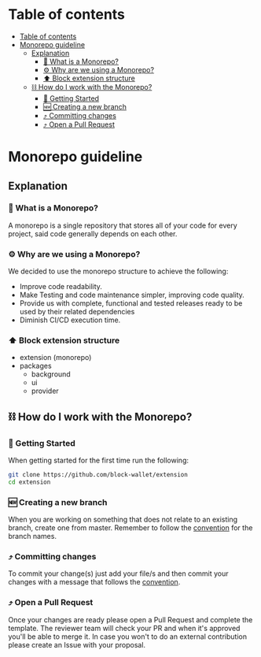 # Table of contents

- [Table of contents](#table-of-contents)
- [Monorepo guideline](#monorepo-guideline)
  - [Explanation](#explanation)
    - [🧰 What is a Monorepo?](#-what-is-a-monorepo)
    - [⚙️ Why are we using a Monorepo?](#️-why-are-we-using-a-monorepo)
    - [⬆ Block extension structure](#-block-extension-structure)
  - [⛓ How do I work with the Monorepo?](#-how-do-i-work-with-the-monorepo)
    - [🚉 Getting Started](#-getting-started)
    - [🆕 Creating a new branch](#-creating-a-new-branch)
    - [⤴ Committing changes](#-committing-changes)
    - [⤴ Open a Pull Request](#-open-a-pull-request)

# Monorepo guideline

## Explanation

### 🧰 What is a Monorepo?

A monorepo is a single repository that stores all of your code for every project, said code generally depends on each other.

### ⚙️ Why are we using a Monorepo?

We decided to use the monorepo structure to achieve the following:

- Improve code readability.
- Make Testing and code maintenance simpler, improving code quality.
- Provide us with complete, functional and tested releases ready to be used by their related dependencies
- Diminish CI/CD execution time.

### ⬆ Block extension structure

- extension (monorepo)
- packages
  - background
  - ui
  - provider

## ⛓ How do I work with the Monorepo?

### 🚉 Getting Started

When getting started for the first time run the following:

```bash
git clone https://github.com/block-wallet/extension
cd extension
```

### 🆕 Creating a new branch

When you are working on something that does not relate to an existing branch, create one from master. Remember to follow the [convention](convention.md) for the branch names.

### ⤴ Committing changes

To commit your change(s) just add your file/s and then commit your changes with a message that follows the [convention](convention.md).


### ⤴ Open a Pull Request

Once your changes are ready please open a Pull Request and complete the template. The reviewer team will check your PR and when it's approved you'll be able to merge it. In case you won't to do an external contribution please create an Issue with your proposal. 

